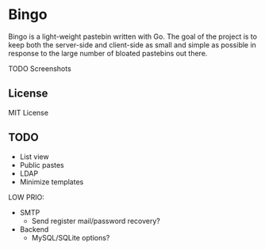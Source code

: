 # Bingo

Bingo is a light-weight pastebin written with Go. The goal of the project is to keep both the server-side and client-side as small and simple as possible in response to the large number of bloated pastebins out there.

TODO Screenshots

## License

MIT License

## TODO

- List view
- Public pastes
- LDAP
- Minimize templates

LOW PRIO:
- SMTP
    - Send register mail/password recovery?
- Backend
    - MySQL/SQLite options?
